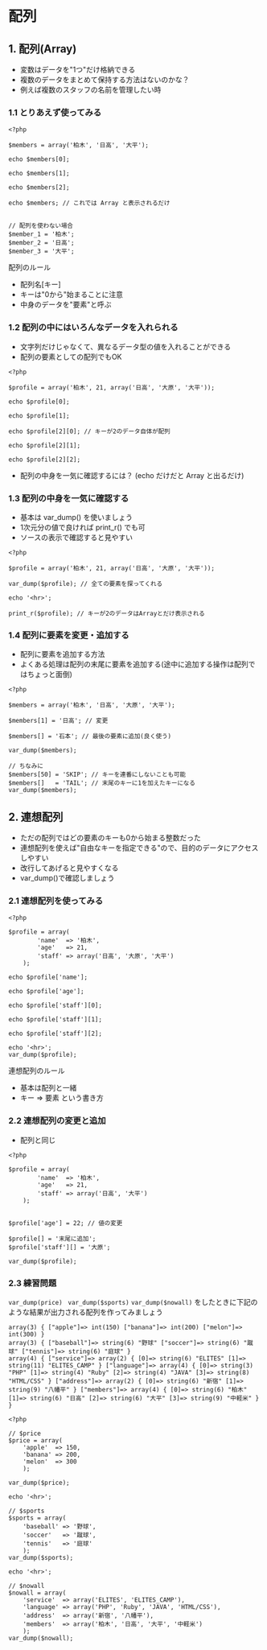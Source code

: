 # 配列

## 1. 配列(Array)
- 変数はデータを"1つ"だけ格納できる
- 複数のデータをまとめて保持する方法はないのかな？
- 例えば複数のスタッフの名前を管理したい時

### 1.1 とりあえず使ってみる

```php:array_1.php
<?php

$members = array('柏木', '日高', '大平');

echo $members[0];

echo $members[1];

echo $members[2];

echo $members; // これでは Array と表示されるだけ


// 配列を使わない場合
$member_1 = '柏木';
$member_2 = '日高';
$member_3 = '大平';
```

配列のルール

- 配列名[キー]
- キーは"0から"始まることに注意
- 中身のデータを"要素"と呼ぶ

### 1.2 配列の中にはいろんなデータを入れられる
- 文字列だけじゃなくて、異なるデータ型の値を入れることができる
- 配列の要素としての配列でもOK

```php:array_2.php
<?php

$profile = array('柏木', 21, array('日高', '大原', '大平'));

echo $profile[0];

echo $profile[1];

echo $profile[2][0]; // キーが2のデータ自体が配列

echo $profile[2][1];

echo $profile[2][2];
```

- 配列の中身を一気に確認するには？ (echo だけだと Array と出るだけ)

### 1.3 配列の中身を一気に確認する
- 基本は var_dump() を使いましょう
- 1次元分の値で良ければ print_r() でも可
- ソースの表示で確認すると見やすい

```php:array_3.php
<?php

$profile = array('柏木', 21, array('日高', '大原', '大平'));

var_dump($profile); // 全ての要素を探ってくれる

echo '<hr>';

print_r($profile); // キーが2のデータはArrayとだけ表示される
```

### 1.4 配列に要素を変更・追加する
- 配列に要素を追加する方法
- よくある処理は配列の末尾に要素を追加する(途中に追加する操作は配列ではちょっと面倒)

```php:array_4.php
<?php

$members = array('柏木', '日高', '大原', '大平');

$members[1] = '日高'; // 変更

$members[] = '石本'; // 最後の要素に追加(良く使う)

var_dump($members);

// ちなみに
$members[50] = 'SKIP'; // キーを連番にしないことも可能
$members[]   = 'TAIL'; // 末尾のキーに1を加えたキーになる
var_dump($members);
```

## 2. 連想配列
- ただの配列ではどの要素のキーも0から始まる整数だった
- 連想配列を使えば"自由なキーを指定できる"ので、目的のデータにアクセスしやすい
- 改行してあげると見やすくなる
- var_dump()で確認しましょう

### 2.1 連想配列を使ってみる

```php:association_array.php
<?php

$profile = array(
        'name'  => '柏木',
        'age'   => 21,
        'staff' => array('日高', '大原', '大平')
    );

echo $profile['name'];

echo $profile['age'];

echo $profile['staff'][0];

echo $profile['staff'][1];

echo $profile['staff'][2];

echo '<hr>';
var_dump($profile);
```

連想配列のルール
- 基本は配列と一緒
- キー => 要素 という書き方

### 2.2 連想配列の変更と追加
- 配列と同じ

```php:association_array.php
<?php

$profile = array(
        'name'  => '柏木',
        'age'   => 21,
        'staff' => array('日高', '大平')
    );


$profile['age'] = 22; // 値の変更

$profile[] = '末尾に追加';
$profile['staff'][] = '大原';

var_dump($profile);
```

### 2.3 練習問題
`var_dump(price) ` `var_dump($sports)` `var_dump($nowall)` をしたときに下記のような結果が出力される配列を作ってみましょう

```php:実行結果
array(3) { ["apple"]=> int(150) ["banana"]=> int(200) ["melon"]=> int(300) }
array(3) { ["baseball"]=> string(6) "野球" ["soccer"]=> string(6) "蹴球" ["tennis"]=> string(6) "庭球" }
array(4) { ["service"]=> array(2) { [0]=> string(6) "ELITES" [1]=> string(11) "ELITES_CAMP" } ["language"]=> array(4) { [0]=> string(3) "PHP" [1]=> string(4) "Ruby" [2]=> string(4) "JAVA" [3]=> string(8) "HTML/CSS" } ["address"]=> array(2) { [0]=> string(6) "新宿" [1]=> string(9) "八幡平" } ["members"]=> array(4) { [0]=> string(6) "柏木" [1]=> string(6) "日高" [2]=> string(6) "大平" [3]=> string(9) "中軽米" } }
```


```php:解答例
<?php

// $price
$price = array(
    'apple'  => 150,
    'banana' => 200,
    'melon'  => 300
    );

var_dump($price);

echo '<hr>';

// $sports
$sports = array(
    'baseball' => '野球',
    'soccer'   => '蹴球',
    'tennis'   => '庭球'
    );
var_dump($sports);

echo '<hr>';

// $nowall
$nowall = array(
    'service'  => array('ELITES', 'ELITES_CAMP'),
    'language' => array('PHP', 'Ruby', 'JAVA', 'HTML/CSS'),
    'address'  => array('新宿', '八幡平'),
    'members'  => array('柏木', '日高', '大平', '中軽米')
    );
var_dump($nowall);
```

